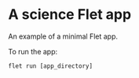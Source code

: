 # A science Flet app

An example of a minimal Flet app.

To run the app:

```
flet run [app_directory]
```